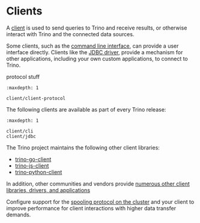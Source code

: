 # Clients

A [client](trino-concept-client) is used to send queries to Trino and receive
results, or otherwise interact with Trino and the connected data sources.

Some clients, such as the [command line interface](/client/cli), can provide a
user interface directly. Clients like the [JDBC driver](/client/jdbc), provide a
mechanism for other applications, including your own custom applications, to
connect to Trino.


protocol stuff

```{toctree}
:maxdepth: 1

client/client-protocol
```

The following clients are available as part of every Trino release:

```{toctree}
:maxdepth: 1

client/cli
client/jdbc
```

The Trino project maintains the following other client libraries:

* [trino-go-client](https://github.com/trinodb/trino-go-client)
* [trino-js-client](https://github.com/trinodb/trino-js-client)
* [trino-python-client](https://github.com/trinodb/trino-python-client)

In addition, other communities and vendors provide [numerous other client
libraries, drivers, and applications](https://trino.io/ecosystem/client)

Configure support for the [spooling protocol on the cluster](prop-protocol-spooling)
and your client to improve performance for client interactions with higher data
transfer demands.
